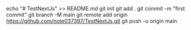 echo "# TestNextJs" >> README.md
git init
git add .
git commit -m "first commit"
git branch -M main
git remote add origin https://github.com/note037397/TestNextJs.git
git push -u origin main
